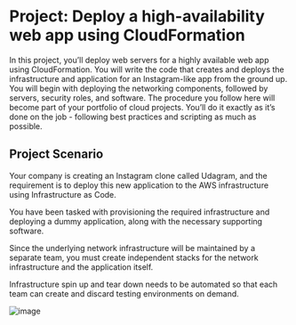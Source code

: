 # Project: Deploy a high-availability web app using CloudFormation

In this project, you’ll deploy web servers for a highly available web app using CloudFormation. You will write the code that creates and deploys the infrastructure and application for an Instagram-like app from the ground up. You will begin with deploying the networking components, followed by servers, security roles, and software. The procedure you follow here will become part of your portfolio of cloud projects. You’ll do it exactly as it’s done on the job - following best practices and scripting as much as possible.

## Project Scenario

Your company is creating an Instagram clone called Udagram, and the requirement is to deploy this new application to the AWS infrastructure using Infrastructure as Code.

You have been tasked with provisioning the required infrastructure and deploying a dummy application, along with the necessary supporting software.

Since the underlying network infrastructure will be maintained by a separate team, you must create independent stacks for the network infrastructure and the application itself.

Infrastructure spin up and tear down needs to be automated so that each team can create and discard testing environments on demand.

![image](https://github.com/user-attachments/assets/1892c251-7db8-4efc-b8bf-2b1b6cdcb149)
